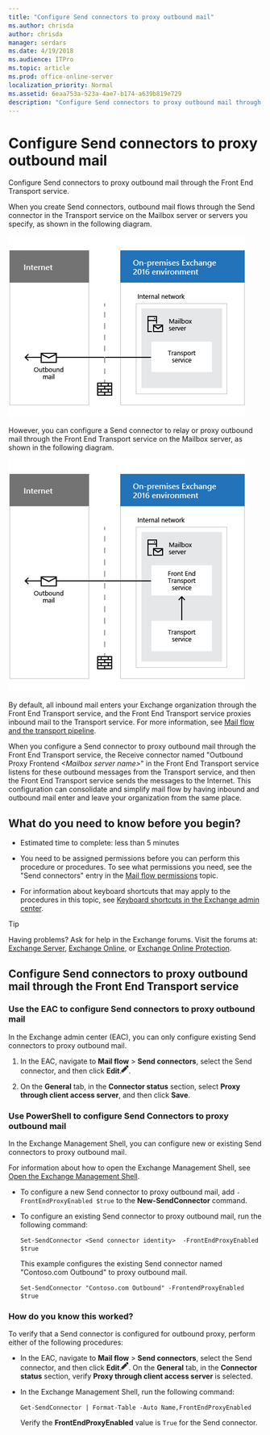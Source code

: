```yaml
---
title: "Configure Send connectors to proxy outbound mail"
ms.author: chrisda
author: chrisda
manager: serdars
ms.date: 4/19/2018
ms.audience: ITPro
ms.topic: article
ms.prod: office-online-server
localization_priority: Normal
ms.assetid: 6eaa753a-523a-4ae7-b174-a639b819e729
description: "Configure Send connectors to proxy outbound mail through the Front End Transport service."
---
```


# Configure Send connectors to proxy outbound mail

Configure Send connectors to proxy outbound mail through the Front End Transport service.
  
When you create Send connectors, outbound mail flows through the Send connector in the Transport service on the Mailbox server or servers you specify, as shown in the following diagram.
  
![Send connector created with default configuration](../../media/c43075b4-7254-417a-9a61-d735f4abac4f.png)
  
However, you can configure a Send connector to relay or proxy outbound mail through the Front End Transport service on the Mailbox server, as shown in the following diagram. 
  
![Send connector configured for outbound proxy](../../media/4180d15b-1ee8-40dd-ad7d-8d381c51e8eb.png)
  
By default, all inbound mail enters your Exchange organization through the Front End Transport service, and the Front End Transport service proxies inbound mail to the Transport service. For more information, see [Mail flow and the transport pipeline](../../mail-flow/mail-flow.md).
  
When you configure a Send connector to proxy outbound mail through the Front End Transport service, the Receive connector named "Outbound Proxy Frontend  _\<Mailbox server name\>_" in the Front End Transport service listens for these outbound messages from the Transport service, and then the Front End Transport service sends the messages to the Internet. This configuration can consolidate and simplify mail flow by having inbound and outbound mail enter and leave your organization from the same place.
  
## What do you need to know before you begin?

- Estimated time to complete: less than 5 minutes
    
- You need to be assigned permissions before you can perform this procedure or procedures. To see what permissions you need, see the "Send connectors" entry in the [Mail flow permissions](../../permissions/feature-permissions/mail-flow-permissions.md) topic. 
    
- For information about keyboard shortcuts that may apply to the procedures in this topic, see [Keyboard shortcuts in the Exchange admin center](../../about-documentation/keyboard-shortcuts-in-eac.md).
    
> [!TIP]
> Having problems? Ask for help in the Exchange forums. Visit the forums at: [Exchange Server](https://go.microsoft.com/fwlink/p/?linkId=60612), [Exchange Online](https://go.microsoft.com/fwlink/p/?linkId=267542), or [Exchange Online Protection](https://go.microsoft.com/fwlink/p/?linkId=285351). 
  
## Configure Send connectors to proxy outbound mail through the Front End Transport service

### Use the EAC to configure Send connectors to proxy outbound mail

In the Exchange admin center (EAC), you can only configure existing Send connectors to proxy outbound mail.
  
1. In the EAC, navigate to **Mail flow** > **Send connectors**, select the Send connector, and then click **Edit**![Edit icon](../../media/ITPro_EAC_EditIcon.png).
    
2. On the **General** tab, in the **Connector status** section, select **Proxy through client access server**, and then click **Save**.
    
### Use PowerShell to configure Send Connectors to proxy outbound mail

In the Exchange Management Shell, you can configure new or existing Send connectors to proxy outbound mail.
  
For information about how to open the Exchange Management Shell, see [Open the Exchange Management Shell](http://technet.microsoft.com/library/63976059-25f8-4b4f-b597-633e78b803c0.aspx).
  
- To configure a new Send connector to proxy outbound mail, add  `-FrontEndProxyEnabled $true` to the **New-SendConnector** command. 
    
- To configure an existing Send connector to proxy outbound mail, run the following command:
    
  ```
  Set-SendConnector <Send connector identity>  -FrontEndProxyEnabled $true
  ```

    This example configures the existing Send connector named "Contoso.com Outbound" to proxy outbound mail.
    
  ```
  Set-SendConnector "Contoso.com Outbound" -FrontendProxyEnabled $true
  ```

### How do you know this worked?

To verify that a Send connector is configured for outbound proxy, perform either of the following procedures:
  
- In the EAC, navigate to **Mail flow** > **Send connectors**, select the Send connector, and then click **Edit**![Edit icon](../../media/ITPro_EAC_EditIcon.png). On the **General** tab, in the **Connector status** section, verify **Proxy through client access server** is selected. 
    
- In the Exchange Management Shell, run the following command:
    
  ```
  Get-SendConnector | Format-Table -Auto Name,FrontEndProxyEnabled
  ```

    Verify the **FrontEndProxyEnabled** value is  `True` for the Send connector. 
    

